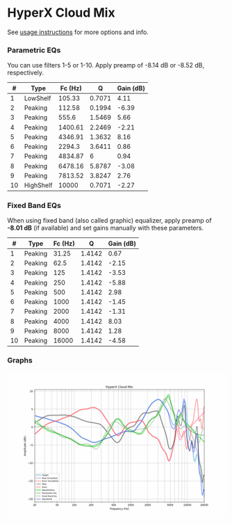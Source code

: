 # HyperX Cloud Mix
See [usage instructions](https://github.com/jaakkopasanen/AutoEq#usage) for more options and info.

### Parametric EQs
You can use filters 1-5 or 1-10. Apply preamp of -8.14 dB or -8.52 dB, respectively.

|   # | Type      |   Fc (Hz) |      Q |   Gain (dB) |
|-----|-----------|-----------|--------|-------------|
|   1 | LowShelf  |    105.33 | 0.7071 |        4.11 |
|   2 | Peaking   |    112.58 | 0.1994 |       -6.39 |
|   3 | Peaking   |    555.6  | 1.5469 |        5.66 |
|   4 | Peaking   |   1400.61 | 2.2469 |       -2.21 |
|   5 | Peaking   |   4346.91 | 1.3632 |        8.16 |
|   6 | Peaking   |   2294.3  | 3.6411 |        0.86 |
|   7 | Peaking   |   4834.87 | 6      |        0.94 |
|   8 | Peaking   |   6478.16 | 5.8787 |       -3.08 |
|   9 | Peaking   |   7813.52 | 3.8247 |        2.76 |
|  10 | HighShelf |  10000    | 0.7071 |       -2.27 |

### Fixed Band EQs
When using fixed band (also called graphic) equalizer, apply preamp of **-8.01 dB** (if available) and set gains manually with these parameters.

|   # | Type    |   Fc (Hz) |      Q |   Gain (dB) |
|-----|---------|-----------|--------|-------------|
|   1 | Peaking |     31.25 | 1.4142 |        0.67 |
|   2 | Peaking |     62.5  | 1.4142 |       -2.15 |
|   3 | Peaking |    125    | 1.4142 |       -3.53 |
|   4 | Peaking |    250    | 1.4142 |       -5.88 |
|   5 | Peaking |    500    | 1.4142 |        2.98 |
|   6 | Peaking |   1000    | 1.4142 |       -1.45 |
|   7 | Peaking |   2000    | 1.4142 |       -1.31 |
|   8 | Peaking |   4000    | 1.4142 |        8.03 |
|   9 | Peaking |   8000    | 1.4142 |        1.28 |
|  10 | Peaking |  16000    | 1.4142 |       -4.58 |

### Graphs
![](./HyperX%20Cloud%20Mix.png)
